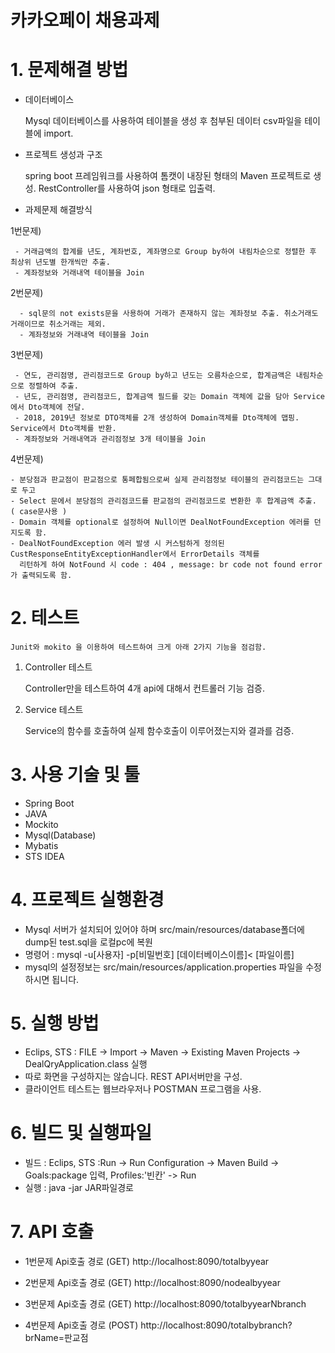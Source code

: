 # 카카오페이 채용과제

# 1. 문제해결 방법

 * 데이터베이스
 
   Mysql 데이터베이스를 사용하여 테이블을 생성 후 첨부된 데이터 csv파일을 테이블에 import.

 * 프로젝트 생성과 구조
    
   spring boot 프레임워크를 사용하여 톰캣이 내장된 형태의 Maven 프로젝트로 생성. 
   RestController를 사용하여 json 형태로 입출력.

 * 과제문제 해결방식
 
  1번문제)
  
     - 거래금액의 합계를 년도, 계좌번호, 계좌명으로 Group by하여 내림차순으로 정렬한 후 최상위 년도별 한개씩만 추출.
     - 계좌정보와 거래내역 테이블을 Join
     
  2번문제) 
  
      - sql문의 not exists문을 사용하여 거래가 존재하지 않는 계좌정보 추출. 취소거래도 거래이므로 취소거래는 제외.
      - 계좌정보와 거래내역 테이블을 Join
     
  3번문제) 
   
     - 연도, 관리점명, 관리점코드로 Group by하고 년도는 오름차순으로, 합계금액은 내림차순으로 정렬하여 추출.
     - 년도, 관리점명, 관리점코드, 합계금액 필드를 갖는 Domain 객체에 값을 담아 Service에서 Dto객체에 전달.
     - 2018, 2019년 정보로 DTO객체를 2개 생성하여 Domain객체를 Dto객체에 맵핑. Service에서 Dto객체를 반환.
     - 계좌정보와 거래내역과 관리점정보 3개 테이블을 Join
     
  4번문제) 
   
    - 분당점과 판교점이 판교점으로 통페합됨으로써 실제 관리점정보 테이블의 관리점코드는 그대로 두고 
    - Select 문에서 분당점의 관리점코드를 판교점의 관리점코드로 변환한 후 합계금액 추출. ( case문사용 )
    - Domain 객체를 optional로 설정하여 Null이면 DealNotFoundException 에러를 던지도록 함. 
    - DealNotFoundException 에러 발생 시 커스텀하게 정의된 CustResponseEntityExceptionHandler에서 ErrorDetails 객체를 
      리턴하게 하여 NotFound 시 code : 404 , message: br code not found error 가 출력되도록 함.
  
# 2. 테스트
   
    Junit와 mokito 을 이용하여 테스트하여 크게 아래 2가지 기능을 점검함.
  
 1) Controller 테스트 
 
    Controller만을 테스트하여 4개 api에 대해서 컨트롤러 기능 검증.
    
 2) Service 테스트 
 
    Service의 함수를 호출하여 실제 함수호출이 이루어졌는지와 결과를 검증.
 
 

# 3. 사용 기술 및 툴

* Spring Boot
* JAVA
* Mockito
* Mysql(Database)
* Mybatis
* STS IDEA 

# 4. 프로젝트 실행환경

* Mysql 서버가 설치되어 있어야 하며 src/main/resources/database폴더에 dump된 test.sql을 로컬pc에 복원
* 명령어 : mysql -u[사용자] -p[비밀번호]  [데이터베이스이름]< [파일이름]
* mysql의 설정정보는 src/main/resources/application.properties 파일을 수정하시면 됩니다.

# 5. 실행 방법

 - Eclips, STS : FILE -> Import -> Maven -> Existing Maven Projects -> DealQryApplication.class 실행
 - 따로 화면을 구성하지는 않습니다. REST API서버만을 구성.
 - 클라이언트 테스트는 웹브라우저나 POSTMAN 프로그램을 사용.

# 6. 빌드 및 실행파일

- 빌드 : Eclips, STS :Run -> Run Configuration -> Maven Build -> Goals:package 입력, Profiles:'빈칸' -> Run
- 실행 : java -jar JAR파일경로

# 7. API 호출

* 1번문제 Api호출 경로 (GET)
  http://localhost:8090/totalbyyear 

* 2번문제 Api호출 경로 (GET)
  http://localhost:8090/nodealbyyear

* 3번문제 Api호출 경로 (GET)
  http://localhost:8090/totalbyyearNbranch

* 4번문제 Api호출 경로 (POST)
  http://localhost:8090/totalbybranch?brName=판교점



